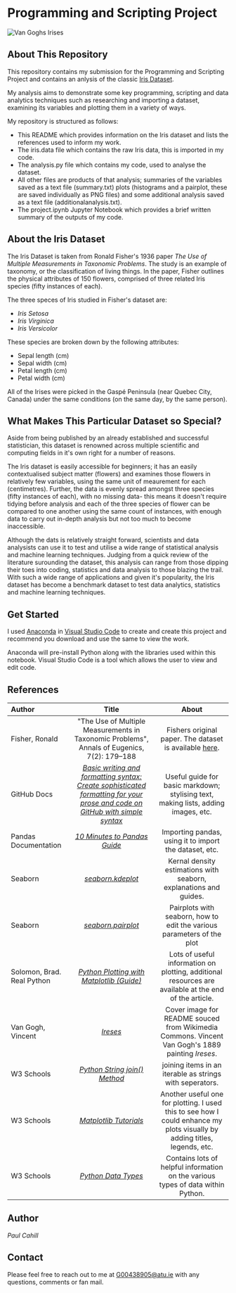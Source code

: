 # Programming and Scripting Project

![Van Goghs Irises](https://upload.wikimedia.org/wikipedia/commons/9/98/VanGoghIrises2.jpg)

## About This Repository
This repository contains my submission for the Programming and Scripting Project and contains an anlysis of the classic [Iris Dataset](https://archive.ics.uci.edu/dataset/53/iris).

My analysis aims to demonstrate some key programming, scripting and data analytics techniques such as researching and importing a dataset, examining its variables and plotting them in a variety of ways.

My repository is structured as follows:

- This README which provides information on the Iris dataset and lists the references used to inform my work.
- The iris.data file which contains the raw Iris data, this is imported in my code.
- The analysis.py file which contains my code, used to analyse the dataset.
- All other files are products of that analysis; summaries of the variables saved as a text file (summary.txt) plots (histograms and a pairplot, these are saved individually as PNG files) and some additional analysis saved as a text file (additionalanalysis.txt).
- The project.ipynb Jupyter Notebook which provides a brief written summary of the outputs of my code.

## About the Iris Dataset
The Iris Dataset is taken from Ronald Fisher's 1936 paper *The Use of Multiple Measurements in Taxonomic Problems*. The study is an example of taxonomy, or the classification of living things. In the paper, Fisher outlines the physical attributes of 150 flowers, comprised of three related Iris species (fifty instances of each).

The three speces of Iris studied in Fisher's dataset are:

- *Iris Setosa*
- *Iris Virginica*
- *Iris Versicolor*

These species are broken down by the following attributes:

- Sepal length (cm)
- Sepal width (cm)
- Petal length (cm)
- Petal width (cm)

All of the Irises were picked in the Gaspé Peninsula (near Quebec City, Canada) under the same conditions (on the same day, by the same person).

## What Makes This Particular Dataset so Special?
Aside from being published by an already established and successful statistician, this dataset is renowned across multiple scientific and computing fields in it's own right for a number of reasons.

The Iris dataset is easily accessible for beginners; it has an easily contextualised subject matter (flowers) and examines those flowers in relatively few variables, using the same unit of meaurement for each (centimetres). Further, the data is evenly spread amongst three species (fifty instances of each), with no missing data- this means it doesn't require tidying before analysis and each of the three species of flower can be compared to one another using the same count of instances, with enough data to carry out in-depth analysis but not too much to become inaccessible.

Although the dats is relatively straight forward, scientists and data analysists can use it to test and utilise a wide range of statistical analysis and machine learning techniques. Judging from a quick review of the literature surounding the dataset, this analysis can range from those dipping their toes into coding, statistics and data analysis to those blazing the trail. With such a wide range of applications and given it's popularity, the Iris dataset has become a benchmark dataset to test data analytics, statistics and machine learning techniques.

## Get Started
I used [Anaconda](https://www.anaconda.com/download) in [Visual Studio Code](https://code.visualstudio.com/download) to create and create this project and recommend you download and use the same to view the work.

Anaconda will pre-install Python along with the libraries used within this notebook. Visual Studio Code is a tool which allows the user to view and edit code.

## References
| Author | Title | About |
| :---   | :---: | :---: |
| Fisher, Ronald | "The Use of Multiple Measurements in Taxonomic Problems", Annals of Eugenics, 7(2): 179–188 | Fishers original paper. The dataset is available [here](https://archive.ics.uci.edu/dataset/53/iris). |
| GitHub Docs | [*Basic writing and formatting syntax: Create sophisticated formatting for your prose and code on GitHub with simple syntax*](https://docs.github.com/en/get-started/writing-on-github/getting-started-with-writing-and-formatting-on-github/basic-writing-and-formatting-syntax) | Useful guide for basic markdown; stylising text, making lists, adding images, etc. |
| Pandas Documentation | [*10 Minutes to Pandas Guide*](https://pandas.pydata.org/docs/user_guide/10min.html) | Importing pandas, using it to import the dataset, etc. |
| Seaborn | [*seaborn.kdeplot*](https://seaborn.pydata.org/generated/seaborn.kdeplot.html) | Kernal density estimations with seaborn, explanations and guides. |
| Seaborn | [*seaborn.pairplot*](https://seaborn.pydata.org/generated/seaborn.pairplot.html) | Pairplots with seaborn, how to edit the various parameters of the plot |
| Solomon, Brad. Real Python | [*Python Plotting with Matplotlib (Guide)*](https://realpython.com/python-matplotlib-guide/) | Lots of useful information on plotting, additional resources are available at the end of the article. |
| Van Gogh, Vincent | [*Ireses*](https://commons.wikimedia.org/wiki/File:VanGoghIrises2.jpg) | Cover image for README souced from Wikimedia Commons. Vincent Van Gogh's 1889 painting *Ireses*. |
| W3 Schools | [*Python String join() Method*](https://www.w3schools.com/python/ref_string_join.asp) | joining items in an iterable as strings with seperators. |
| W3 Schools | [*Matplotlib Tutorials*](https://www.w3schools.com/python/matplotlib_intro.asp) | Another useful one for plotting. I used this to see how I could enhance my plots visually by adding titles, legends, etc. |
| W3 Schools | [*Python Data Types*](https://www.w3schools.com/python/python_datatypes.asp) | Contains lots of helpful information on the various types of data within Python. |

## Author
*Paul Cahill*

## Contact
Please feel free to reach out to me at G00438905@atu.ie with any questions, comments or fan mail.